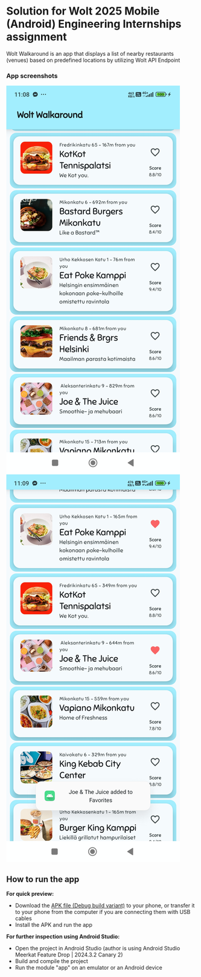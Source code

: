 # Solution for Wolt 2025 Mobile (Android) Engineering Internships assignment

Wolt Walkaround is an app that displays a list of nearby restaurants (venues) based on predefined locations by utilizing Wolt API Endpoint

### App screenshots
![Initial Screen](./screenshots/ss_1.jpg)
![Favorite venues added](./screenshots/ss_2.jpg)

## How to run the app
**For quick preview:**
* Download the [APK file (Debug build variant)](./WoltWalkaround-debug.apk) to your phone, or transfer it to your phone from the computer if you are connecting them with USB cables
* Install the APK and run the app

**For further inspection using Android Studio:**
* Open the project in Android Studio (author is using Android Studio Meerkat Feature Drop | 2024.3.2 Canary 2)
* Build and compile the project
* Run the module "app" on an emulator or an Android device
